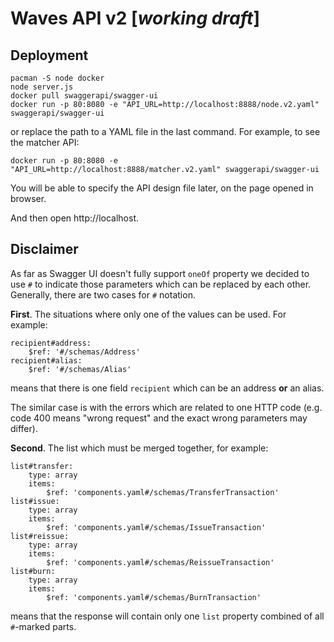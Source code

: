 # Waves API v2 [_working draft_]

## Deployment
```
pacman -S node docker
node server.js
docker pull swaggerapi/swagger-ui
docker run -p 80:8080 -e "API_URL=http://localhost:8888/node.v2.yaml" swaggerapi/swagger-ui
```
or replace the path to a YAML file in the last command. For example, to see the matcher API:
```
docker run -p 80:8080 -e "API_URL=http://localhost:8888/matcher.v2.yaml" swaggerapi/swagger-ui
```
You will be able to specify the API design file later, on the page opened in browser.

And then open http://localhost.

## Disclaimer
As far as Swagger UI doesn't fully support `oneOf` property we decided to use `#` to indicate those parameters which can be replaced by each other. Generally, there are two cases for `#` notation.

**First**. The situations where only one of the values can be used. For example:
```
recipient#address:
    $ref: '#/schemas/Address'
recipient#alias:
    $ref: '#/schemas/Alias'
```
means that there is one field `recipient` which can be an address **or** an alias.

The similar case is with the errors which are related to one HTTP code (e.g. code 400 means "wrong request" and the exact wrong parameters may differ).

**Second**. The list which must be merged together, for example:
```
list#transfer:
    type: array
    items:
        $ref: 'components.yaml#/schemas/TransferTransaction'
list#issue:
    type: array
    items:
        $ref: 'components.yaml#/schemas/IssueTransaction'
list#reissue:
    type: array
    items:
        $ref: 'components.yaml#/schemas/ReissueTransaction'
list#burn:
    type: array
    items:
        $ref: 'components.yaml#/schemas/BurnTransaction'
```
means that the response will contain only one `list` property combined of all `#`-marked parts.
